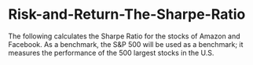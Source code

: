 # Risk-and-Return-The-Sharpe-Ratio
The following calculates the Sharpe Ratio for the stocks of Amazon and Facebook. As a benchmark, the S&P 500 will be used as a benchmark; it measures the performance of the 500 largest stocks in the U.S.
